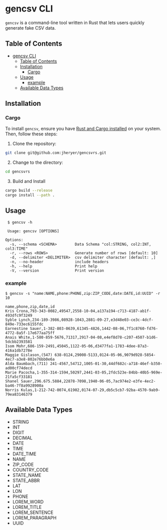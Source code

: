# gencsv CLI
`gencsv` is a command-line tool written in Rust that lets users quickly generate fake CSV data. 
## Table of Contents

- [gencsv CLI](#gencsv-cli)
  - [Table of Contents](#table-of-contents)
  - [Installation](#installation)
    - [Cargo](#cargo)
  - [Usage](#usage)
    - [example](#example)
  - [Available Data Types](#available-data-types)



## Installation


### Cargo

To install `gencsv`, ensure you have [Rust and Cargo installed](https://www.rust-lang.org/tools/install) on your system. Then, follow these steps:

1. Clone the repository:

```sh
git clone git@github.com:jheryer/gencsvrs.git
```

2. Change to the  directory:
```sh
cd gencsvrs
```
3. Build and Install
```sh
cargo build --release
cargo install --path .
```

## Usage
```
 $ gencsv -h

 Usage: gencsv [OPTIONS]

Options:
  -s, --schema <SCHEMA>        Data Schema "col:STRING, col2:INT, col3:TIME"
  -r, --rows <ROWS>            Generate number of rows [default: 10]
  -d, --delimiter <DELIMITER>  csv delimiter character [default: ,]
  -n, --no-header              include headers
  -h, --help                   Print help
  -V, --version                Print version
```

### example
```
$ gencsv -s "name:NAME,phone:PHONE,zip:ZIP_CODE,date:DATE,id:UUID" -r 10

name,phone,zip,date,id
Kris Crona,793-343-0082,49547,2558-10-04,a137a194-c713-4187-ab1f-493dfc9f3249
Syble Lynch,234-189-3986,08928-1043,2881-09-27,e3d48e03-ce3c-4dcf-849e-733ec6155fdc
Earnestine Sauer,1-382-803-0639,61345-4826,1442-08-06,7f1c8760-fd76-4772-8a5f-17e677aa75ff
Anais White,1-580-859-5676,71317,2917-04-08,e4ef8d78-c207-4507-b1d6-5dcbb2393581
Isom Mohr,686-159-2491,45045,1122-05-06,d3477fa1-1783-4dee-87a3-416a1db7278e
Maggie Gislason,(547) 638-0124,29008-5133,0124-05-06,9079d928-5854-4ec7-a3e8-802e76bb0e6a
Alda Baumbach,(711) 241-4567,54712,1005-01-30,44df682c-a718-46ef-b350-ad00cf74decd
Marie Pacocha,1-355-314-1594,50297,2441-03-05,2fdc523e-84bb-40b5-969e-21fa5cf33181
Shanel Sauer,296.675.5884,22878-7098,1940-06-05,7ac974e2-e3fe-4ec2-ba46-7f8a9928900a
Norris Kulas,1-212-742-0074,61902,0174-07-29,db5c5cb7-92ba-4570-9ab9-79ea83146379
```

## Available Data Types

* STRING
* INT
* DIGIT
* DECIMAL
* DATE
* TIME
* DATE_TIME
* NAME
* ZIP_CODE
* COUNTRY_CODE
* STATE_NAME
* STATE_ABBR
* LAT
* LON
* PHONE
* LOREM_WORD
* LOREM_TITLE
* LOREM_SENTENCE
* LOREM_PARAGRAPH
* UUID


